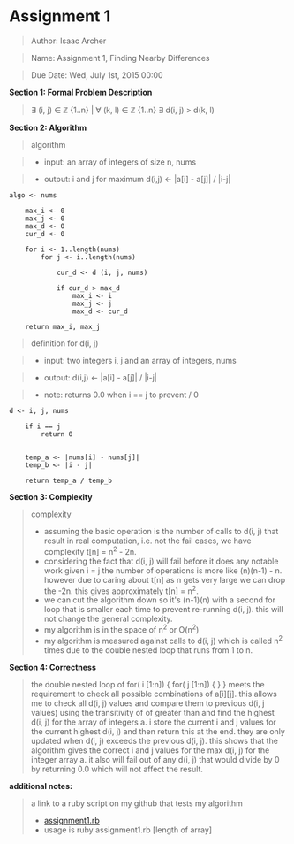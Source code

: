 # **Assignment 1**
> Author: Isaac Archer

> Name: Assignment 1, Finding Nearby Differences

> Due Date: Wed, July 1st, 2015 00:00


**Section 1: Formal Problem Description**

> ∃ (i, j) ∈ ℤ {1..n} | ∀ (k, l) ∈ ℤ {1..n} ∃ d(i, j) > d(k, l)

**Section 2: Algorithm**
> algorithm

>- input: an array of integers of size n, nums

>- output: i and j for maximum d(i,j) <- |a[i] - a[j]| / |i-j|

	algo <- nums

		max_i <- 0
		max_j <- 0
		max_d <- 0
		cur_d <- 0

		for i <- 1..length(nums)
			for j <- i..length(nums)

				cur_d <- d (i, j, nums)

				if cur_d > max_d
					max_i <- i
					max_j <- j
					max_d <- cur_d
				
		return max_i, max_j

> definition for d(i, j)

>- input: two integers i, j and an array of integers, nums

>- output: d(i,j) <- |a[i] - a[j]| / |i-j|

>- note: returns 0.0 when i == j to prevent / 0

	d <- i, j, nums

		if i == j
			return 0
		

		temp_a <- |nums[i] - nums[j]|
		temp_b <- |i - j|

		return temp_a / temp_b

**Section 3: Complexity**
> complexity
>- assuming the basic operation is the number of calls to d(i, j) that result in real computation, i.e. not the fail cases, we have complexity t[n] = n<sup>2</sup> - 2n.
>- considering the fact that d(i, j) will fail before it does any notable work given i = j the number of operations is more like (n)(n-1) - n. however due to caring about t[n] as n gets very large we can drop the -2n. this gives approximately t[n] = n<sup>2</sup>.
>- we can cut the algorithm down so it's (n-1)(n) with a second for loop that is smaller each time to prevent re-running d(i, j). this will not change the general complexity.
>- my algorithm is in the space of n<sup>2</sup> or O(n<sup>2</sup>)
>- my algorithm is measured against calls to d(i, j) which is called n<sup>2</sup> times due to the double nested loop that runs from 1 to n.

**Section 4: Correctness**

> the double nested loop of for( i [1:n]) { for( j [1:n]) { } } meets the requirement to check all possible combinations of a[i][j]. this allows me to check all d(i, j) values and compare them to previous d(i, j values) using the transitivity of of greater than and find the highest d(i, j) for the array of integers a. i store the current i and j values for the current highest d(i, j) and then return this at the end. they are only updated when d(i, j) exceeds the previous d(i, j). this shows that the algorithm gives the correct i and j values for the max d(i, j) for the integer array a. it also will fail out of any d(i, j) that would divide by 0 by returning 0.0 which will not affect the result.

**additional notes:**

> a link to a ruby script on my github that tests my algorithm
>- [assignment1.rb](https://github.com/The-Duchess/CS350-Summer2015/blob/master/assignment1.rb)
>- usage is ruby assignment1.rb [length of array]
